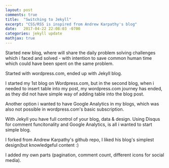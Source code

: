 ```yaml
---
layout: post
comments: true
title:  "Switching to Jekyll"
excerpt: "CSS/RSS is inspired from Andrew Karpathy's blog"
date:   2017-04-22 22:08:03 -0700
categories: jekyll update
mathjax: true
---
```


Started new blog, where will share the daily problem solving challenges which i faced and solved - with intention to save common human time which could have been spent on the same problem.

Started with wordpress.com, ended up with Jekyll blog.

I started my 1st blog on Wordpress.com, but in the second blog, when i needed to insert table into my post, my wordpress.com journey has ended, as they did not have simple way of adding table into the blog post.

Another option i wanted to have Google Analytics in my blogs, which was also not possible in wordpress.com's basic subscription.

With Jekyll you have full control of your blog, data & design. Using Disqus for comment funcitonality and Google Analytics, is all i wanted to start simple blog.

I forked from Andrew Karpathy's github repo, I liked his blog's simplest design(but knowledgeful content :)

I added my own parts (pagination, comment count, different icons for social media).
